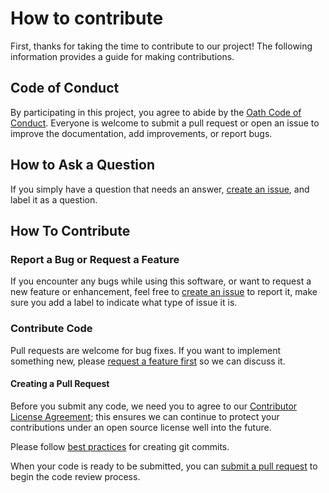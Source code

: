 # How to contribute

First, thanks for taking the time to contribute to our project! The following
information provides a guide for making contributions.

## Code of Conduct

By participating in this project, you agree to abide by the [Oath Code of
Conduct](Code-of-Conduct.md). Everyone is welcome to submit a pull request or
open an issue to improve the documentation, add improvements, or report bugs.

## How to Ask a Question

If you simply have a question that needs an answer, [create an
issue](https://help.github.com/articles/creating-an-issue/), and label it as a
question.

## How To Contribute

### Report a Bug or Request a Feature

If you encounter any bugs while using this software, or want to request a new
feature or enhancement, feel free to [create an
issue](https://help.github.com/articles/creating-an-issue/) to report it, make
sure you add a label to indicate what type of issue it is.

### Contribute Code

Pull requests are welcome for bug fixes. If you want to implement something
new, please [request a feature first](#report-a-bug-or-request-a-feature) so we
can discuss it.

#### Creating a Pull Request

Before you submit any code, we need you to agree to our [Contributor License
Agreement](https://yahoocla.herokuapp.com/); this ensures we can continue to
protect your contributions under an open source license well into the future.

Please follow [best
practices](https://github.com/trein/dev-best-practices/wiki/Git-Commit-Best-Practices)
for creating git commits.

When your code is ready to be submitted, you can [submit a pull
request](https://help.github.com/articles/creating-a-pull-request/) to begin
the code review process.
